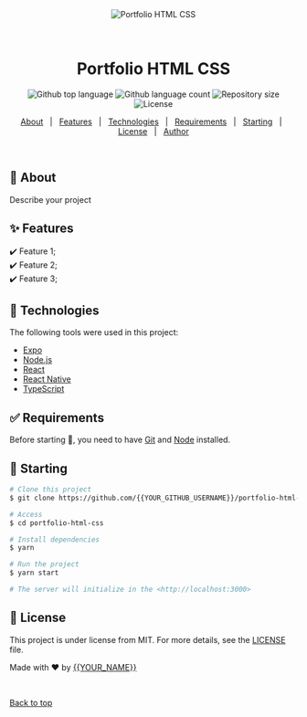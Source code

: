 <div align="center" id="top"> 
  <img src="./.github/app.gif" alt="Portfolio HTML CSS" />

  &#xa0;

  <!-- <a href="https://portfoliohtmlcss.netlify.app">Demo</a> -->
</div>

<h1 align="center">Portfolio HTML CSS</h1>

<p align="center">
  <img alt="Github top language" src="https://img.shields.io/github/languages/top/{{YOUR_GITHUB_USERNAME}}/portfolio-html-css?color=56BEB8">

  <img alt="Github language count" src="https://img.shields.io/github/languages/count/{{YOUR_GITHUB_USERNAME}}/portfolio-html-css?color=56BEB8">

  <img alt="Repository size" src="https://img.shields.io/github/repo-size/{{YOUR_GITHUB_USERNAME}}/portfolio-html-css?color=56BEB8">

  <img alt="License" src="https://img.shields.io/github/license/{{YOUR_GITHUB_USERNAME}}/portfolio-html-css?color=56BEB8">

  <!-- <img alt="Github issues" src="https://img.shields.io/github/issues/{{YOUR_GITHUB_USERNAME}}/portfolio-html-css?color=56BEB8" /> -->

  <!-- <img alt="Github forks" src="https://img.shields.io/github/forks/{{YOUR_GITHUB_USERNAME}}/portfolio-html-css?color=56BEB8" /> -->

  <!-- <img alt="Github stars" src="https://img.shields.io/github/stars/{{YOUR_GITHUB_USERNAME}}/portfolio-html-css?color=56BEB8" /> -->
</p>

<!-- Status -->

<!-- <h4 align="center"> 
	🚧  Portfolio HTML CSS 🚀 Under construction...  🚧
</h4> 

<hr> -->

<p align="center">
  <a href="#dart-about">About</a> &#xa0; | &#xa0; 
  <a href="#sparkles-features">Features</a> &#xa0; | &#xa0;
  <a href="#rocket-technologies">Technologies</a> &#xa0; | &#xa0;
  <a href="#white_check_mark-requirements">Requirements</a> &#xa0; | &#xa0;
  <a href="#checkered_flag-starting">Starting</a> &#xa0; | &#xa0;
  <a href="#memo-license">License</a> &#xa0; | &#xa0;
  <a href="https://github.com/{{YOUR_GITHUB_USERNAME}}" target="_blank">Author</a>
</p>

<br>

## :dart: About ##

Describe your project

## :sparkles: Features ##

:heavy_check_mark: Feature 1;\
:heavy_check_mark: Feature 2;\
:heavy_check_mark: Feature 3;

## :rocket: Technologies ##

The following tools were used in this project:

- [Expo](https://expo.io/)
- [Node.js](https://nodejs.org/en/)
- [React](https://pt-br.reactjs.org/)
- [React Native](https://reactnative.dev/)
- [TypeScript](https://www.typescriptlang.org/)

## :white_check_mark: Requirements ##

Before starting :checkered_flag:, you need to have [Git](https://git-scm.com) and [Node](https://nodejs.org/en/) installed.

## :checkered_flag: Starting ##

```bash
# Clone this project
$ git clone https://github.com/{{YOUR_GITHUB_USERNAME}}/portfolio-html-css

# Access
$ cd portfolio-html-css

# Install dependencies
$ yarn

# Run the project
$ yarn start

# The server will initialize in the <http://localhost:3000>
```

## :memo: License ##

This project is under license from MIT. For more details, see the [LICENSE](LICENSE.md) file.


Made with :heart: by <a href="https://github.com/{{YOUR_GITHUB_USERNAME}}" target="_blank">{{YOUR_NAME}}</a>

&#xa0;

<a href="#top">Back to top</a>
